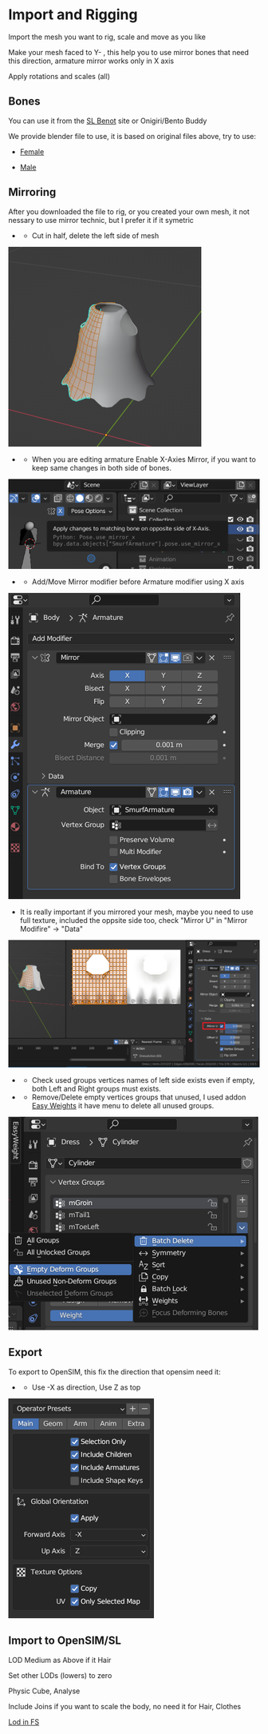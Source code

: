 # Import and Rigging

Import the mesh you want to rig, scale and move as you like

Make your mesh faced to Y- , this help you to use mirror bones that need this direction, armature mirror works only in X axis

Apply rotations and scales (all)

## Bones

You can use it from the [SL Benot](https://wiki.secondlife.com/wiki/Project_Bento_Resources_and_Information) site or Onigiri/Bento Buddy

We provide blender file to use, it is based on original files above, try to use:

* [Female](Female_SL_Bento_Fixed.blend)

* [Male](Female_SL_Bento_Fixed.blend)

## Mirroring

After you downloaded the file to rig, or you created your own mesh, it not nessary to use mirror technic, but I prefer it if it symetric

* - Cut in half, delete the left side of mesh

![Mirror Mesh](images/MirrorMesh.png)

* - When you are editing armature Enable X-Axies Mirror, if you want to keep same changes in both side of bones.

![Using Mirror On Armature](images/UsingMirrorOnX.png)

* - Add/Move Mirror modifier before Armature modifier using X axis

![Mirror Before Armature](images/MirrorBeforeArmature.png)

* It is really important if you mirrored your mesh, maybe you need to use full texture, included the oppsite side too, check "Mirror U" in "Mirror Modifire" -> "Data"

![Mirror With Texture Full](images/MirrorWithTextureFull.png)

* - Check used groups vertices names of left side exists even if empty, both Left and Right groups must exists.

* - Remove/Delete empty vertices groups that unused, I used addon [Easy Weights](https://studio.blender.org/pipeline/addons/easy_weights) it have menu to delete all unused groups.

![Delete Unused Groups](images/DeleteUnusedGroups.png)

## Export

To export to OpenSIM, this fix the direction that opensim need it:

* - Use -X as direction, Use Z as top

![Rig Export](images/RigExportPage01.png)

## Import to OpenSIM/SL

LOD Medium as Above if it Hair

Set other LODs (lowers) to zero

Physic Cube, Analyse

Include Joins if you want to scale the body, no need it for Hair, Clothes

[Lod in FS](https://www.firestormviewer.org/lod-and-the-upcoming-firestorm-release-the-what-and-why/)
